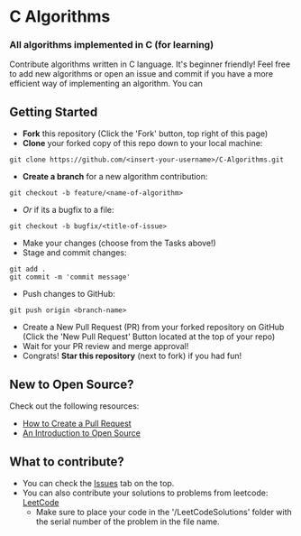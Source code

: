 # C Algorithms
### All algorithms implemented in C (for learning)
Contribute algorithms written in C language. It's beginner friendly! Feel free to add new algorithms or open an issue and commit if you have a more efficient way of implementing an algorithm. You can 

## Getting Started
- **Fork** this repository (Click the 'Fork' button, top right of this page)
- **Clone** your forked copy of this repo down to your local machine:
```
git clone https://github.com/<insert-your-username>/C-Algorithms.git
```
- **Create a branch** for a new algorithm contribution:
```
git checkout -b feature/<name-of-algorithm>
```
- *Or* if its a bugfix to a file:
```
git checkout -b bugfix/<title-of-issue>
```
- Make your changes (choose from the Tasks above!)
- Stage and commit changes:
```
git add .
git commit -m 'commit message'
```
- Push changes to GitHub:
```
git push origin <branch-name>
```
- Create a New Pull Request (PR) from your forked repository on GitHub (Click the 'New Pull Request' Button located at the top of your repo)
- Wait for your PR review and merge approval!
- Congrats! **Star this repository** (next to fork) if you had fun!
 
## New to Open Source?
Check out the following resources:
- [How to Create a Pull Request](https://www.digitalocean.com/community/tutorials/how-to-create-a-pull-request-on-github)
- [An Introduction to Open Source](https://www.digitalocean.com/community/tutorial_series/an-introduction-to-open-source)
 
## What to contribute?
- You can check the [Issues](https://github.com/PawanKolhe/C-Algorithms/issues) tab on the top.
- You can also contribute your solutions to problems from leetcode: [LeetCode](https://leetcode.com/problemset/algorithms/)
  - Make sure to place your code in the '/LeetCodeSolutions' folder with the serial number of the problem in the file name. 
